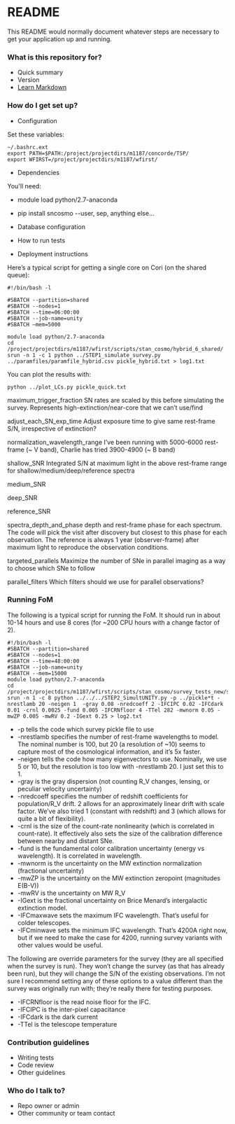 # README #

This README would normally document whatever steps are necessary to get your application up and running.

### What is this repository for? ###

* Quick summary
* Version
* [Learn Markdown](https://bitbucket.org/tutorials/markdowndemo)

### How do I get set up? ###

* Configuration

Set these variables:

```
~/.bashrc.ext
export PATH=$PATH:/project/projectdirs/m1187/concorde/TSP/
export WFIRST=/project/projectdirs/m1187/wfirst/
```

* Dependencies

You'll need:

* module load python/2.7-anaconda
* pip install sncosmo --user, sep, anything else...

* Database configuration
* How to run tests
* Deployment instructions



Here’s a typical script for getting a single core on Cori (on the shared queue):

```
#!/bin/bash -l

#SBATCH --partition=shared
#SBATCH --nodes=1
#SBATCH --time=06:00:00
#SBATCH --job-name=unity
#SBATCH —mem=5000

module load python/2.7-anaconda
cd /project/projectdirs/m1187/wfirst/scripts/stan_cosmo/hybrid_6_shared/
srun -n 1 -c 1 python ../STEP1_simulate_survey.py ../paramfiles/paramfile_hybrid.csv pickle_hybrid.txt > log1.txt
```

You can plot the results with:

```
python ../plot_LCs.py pickle_quick.txt
```


maximum_trigger_fraction			SN rates are scaled by this before simulating the survey. Represents high-extinction/near-core that we can’t use/find

adjust_each_SN_exp_time			Adjust exposure time to give same rest-frame S/N, irrespective of extinction?

normalization_wavelength_range		I’ve been running with 5000-6000 rest-frame (~ V band), Charlie has tried 3900-4900 (~ B band)

shallow_SNR						Integrated S/N at maximum light in the above rest-frame range for shallow/medium/deep/reference spectra

medium_SNR

deep_SNR

reference_SNR

spectra_depth_and_phase			depth and rest-frame phase for each spectrum. The code will pick the visit after discovery but closest to this phase for each observation. The reference is always 1 year (observer-frame) after maximum light to reproduce the observation conditions.

targeted_parallels 					Maximize the number of SNe in parallel imaging as a way to choose which SNe to follow

parallel_filters						Which filters should we use for parallel observations?



### Running FoM ###

The following is a typical script for running the FoM. It should run in about 10-14 hours and use 8 cores (for ~200 CPU hours with a change factor of 2).

```
#!/bin/bash -l
#SBATCH --partition=shared
#SBATCH --nodes=1
#SBATCH --time=48:00:00
#SBATCH --job-name=unity
#SBATCH --mem=15000
module load python/2.7-anaconda
cd /project/projectdirs/m1187/wfirst/scripts/stan_cosmo/survey_tests_new/survey_00178/FoM_IPC=0.02_nredcoeff=2_fundcal=0.005_crnl=0.0025_include_sys=1_read_noise_floor=4_graydisp=0.08_dark_current=0.01_TTel=282
srun -n 1 -c 8 python ../../../STEP2_SimultUNITY.py -p ../pickle*t -nrestlamb 20 -neigen 1  -gray 0.08 -nredcoeff 2 -IFCIPC 0.02 -IFCdark 0.01 -crnl 0.0025 -fund 0.005 -IFCRNfloor 4 -TTel 282 -mwnorm 0.05 -mwZP 0.005 -mwRV 0.2 -IGext 0.25 > log2.txt
```

* -p tells the code which survey pickle file to use
* -nrestlamb specifies the number of rest-frame wavelengths to model. The nominal number is 100, but 20 (a resolution of ~10) seems to capture most of the cosmological information, and it’s 5x faster.
* -neigen tells the code how many eigenvectors to use. Nominally, we use 5 or 10, but the resolution is too low with -nrestlamb 20. I just set this to 1.
* -gray is the gray dispersion (not counting R_V changes, lensing, or peculiar velocity uncertainty)
* -nredcoeff specifies the number of redshift coefficients for population/R_V drift. 2 allows for an approximately linear drift with scale factor. We’ve also tried 1 (constant with redshift) and 3 (which allows for quite a bit of flexibility).
* -crnl is the size of the count-rate nonlinearity (which is correlated in count-rate). It effectively also sets the size of the calibration difference between nearby and distant SNe.
* -fund is the fundamental color calibration uncertainty (energy vs wavelength). It is correlated in wavelength.
* -mwnorm is the uncertainty on the MW extinction normalization (fractional uncertainty)
* -mwZP is the uncertainty on the MW extinction zeropoint (magnitudes E(B-V))
* -mwRV is the uncertainty on MW R_V
* -IGext is the fractional uncertainty on Brice Menard’s intergalactic extinction model.
* -IFCmaxwave sets the maximum IFC wavelength. That’s useful for colder telescopes.
* -IFCminwave sets the minimum IFC wavelength. That’s 4200A right now, but if we need to make the case for 4200, running survey variants with other values would be useful.


The following are override parameters for the survey (they are all specified when the survey is run). They won’t change the survey (as that has already been run), but they will change the S/N of the existing observations. I’m not sure I recommend setting any of these options to a value different than the survey was originally run with; they’re really there for testing purposes.

* -IFCRNfloor is the read noise floor for the IFC.
* -IFCIPC is the inter-pixel capacitance
* -IFCdark is the dark current
* -TTel is the telescope temperature



### Contribution guidelines ###

* Writing tests
* Code review
* Other guidelines

### Who do I talk to? ###

* Repo owner or admin
* Other community or team contact
